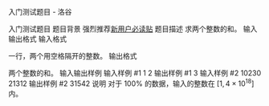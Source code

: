 



入门测试题目 - 洛谷














入门测试题目
题目背景
强烈推荐[新用户必读贴](/discuss/show/241461)
题目描述
求两个整数的和。
输入输出格式
输入格式

一行，两个用空格隔开的整数。
输出格式

两个整数的和。
输入输出样例
输入样例 #1
1 2
输出样例 #1
3
输入样例 #2
10230 21312
输出样例 #2
31542
说明
对于 $100\%$ 的数据，输入的整数在 $[1, 4 \times {10}^{18}]$ 内。







